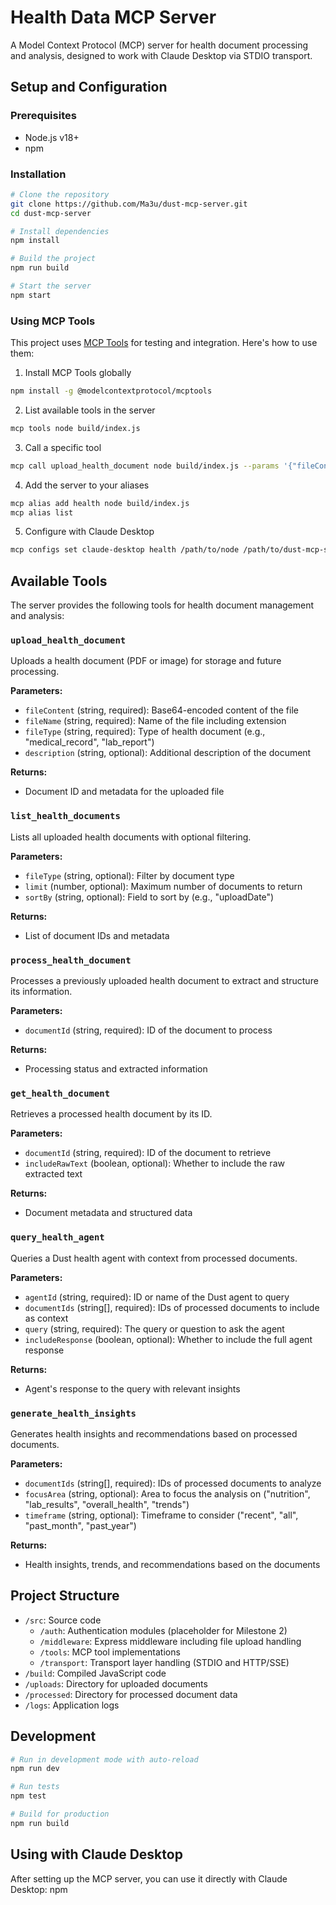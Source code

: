 

# Health Data MCP Server

A Model Context Protocol (MCP) server for health document processing and analysis, designed to work with Claude Desktop via STDIO transport.

## Setup and Configuration

### Prerequisites

- Node.js v18+
- npm

### Installation

```bash
# Clone the repository
git clone https://github.com/Ma3u/dust-mcp-server.git
cd dust-mcp-server

# Install dependencies
npm install

# Build the project
npm run build

# Start the server
npm start
```

### Using MCP Tools

This project uses [MCP Tools](https://github.com/f/mcptools) for testing and integration. Here's how to use them:

1. Install MCP Tools globally

```bash
npm install -g @modelcontextprotocol/mcptools
```

2. List available tools in the server

```bash
mcp tools node build/index.js
```

3. Call a specific tool

```bash
mcp call upload_health_document node build/index.js --params '{"fileContent": "base64-encoded-content", "fileName": "test.pdf", "fileType": "medical_record"}'
```

4. Add the server to your aliases

```bash
mcp alias add health node build/index.js
mcp alias list
```

5. Configure with Claude Desktop

```bash
mcp configs set claude-desktop health /path/to/node /path/to/dust-mcp-server/build/index.js
```

## Available Tools

The server provides the following tools for health document management and analysis:

### `upload_health_document`

Uploads a health document (PDF or image) for storage and future processing.

**Parameters:**

- `fileContent` (string, required): Base64-encoded content of the file
- `fileName` (string, required): Name of the file including extension
- `fileType` (string, required): Type of health document (e.g., "medical_record", "lab_report")
- `description` (string, optional): Additional description of the document

**Returns:**

- Document ID and metadata for the uploaded file

### `list_health_documents`

Lists all uploaded health documents with optional filtering.

**Parameters:**

- `fileType` (string, optional): Filter by document type
- `limit` (number, optional): Maximum number of documents to return
- `sortBy` (string, optional): Field to sort by (e.g., "uploadDate")

**Returns:**

- List of document IDs and metadata

### `process_health_document`

Processes a previously uploaded health document to extract and structure its information.

**Parameters:**

- `documentId` (string, required): ID of the document to process

**Returns:**

- Processing status and extracted information

### `get_health_document`

Retrieves a processed health document by its ID.

**Parameters:**

- `documentId` (string, required): ID of the document to retrieve
- `includeRawText` (boolean, optional): Whether to include the raw extracted text

**Returns:**

- Document metadata and structured data

### `query_health_agent`

Queries a Dust health agent with context from processed documents.

**Parameters:**

- `agentId` (string, required): ID or name of the Dust agent to query
- `documentIds` (string[], required): IDs of processed documents to include as context
- `query` (string, required): The query or question to ask the agent
- `includeResponse` (boolean, optional): Whether to include the full agent response

**Returns:**

- Agent's response to the query with relevant insights

### `generate_health_insights`

Generates health insights and recommendations based on processed documents.

**Parameters:**

- `documentIds` (string[], required): IDs of processed documents to analyze
- `focusArea` (string, optional): Area to focus the analysis on ("nutrition", "lab_results", "overall_health", "trends")
- `timeframe` (string, optional): Timeframe to consider ("recent", "all", "past_month", "past_year")

**Returns:**

- Health insights, trends, and recommendations based on the documents

## Project Structure

- `/src`: Source code
  - `/auth`: Authentication modules (placeholder for Milestone 2)
  - `/middleware`: Express middleware including file upload handling
  - `/tools`: MCP tool implementations
  - `/transport`: Transport layer handling (STDIO and HTTP/SSE)
- `/build`: Compiled JavaScript code
- `/uploads`: Directory for uploaded documents
- `/processed`: Directory for processed document data
- `/logs`: Application logs

## Development

```bash
# Run in development mode with auto-reload
npm run dev

# Run tests
npm test

# Build for production
npm run build
```

## Using with Claude Desktop

After setting up the MCP server, you can use it directly with Claude Desktop:
npm 